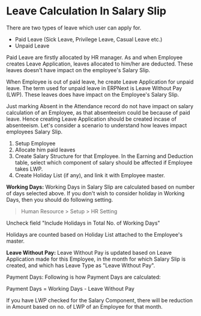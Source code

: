# Leave Calculation In Salary Slip

There are two types of leave which user can apply for.

* Paid Leave (Sick Leave, Privilege Leave, Casual Leave etc.)
* Unpaid Leave

Paid Leave are firstly allocated by HR manager. As and when Employee creates Leave Application, leaves allocated to him/her are deducted. These leaves doesn't have impact on the employee's Salary Slip.

When Employee is out of paid leave, he create Leave Application for unpaid leave. The term used for unpaid leave in ERPNext is Leave Without Pay (LWP). These leaves does have impact on the Employee's Salary Slip.

<div class="well">Just marking Absent in the Attendance record do not have impact on salary calculation of an Employee, as that absenteeism could be because of paid leave. Hence creating Leave Application should be created incase of absenteeism. Let's consider a scenario to understand how leaves impact employees Salary Slip.

1. Setup Employee
1. Allocate him paid leaves
1. Create Salary Structure for that Employee. In the Earning and Deduction table, select which component of salary should be affected if Employee takes LWP.
1. Create Holiday List (if any), and link it with Employee master.

**Working Days:** Working Days in Salary Slip are calculated based on number of days selected above. If you don't wish to consider holiday in Working Days, then you should do following setting.

> Human Resource > Setup > HR Setting

Uncheck field "Include Holidays in Total No. of Working Days"

Holidays are counted based on Holiday List attached to the Employee's master.

**Leave Without Pay:** Leave Without Pay is updated based on Leave Application made for this Employee, in the month for which Salary Slip is created, and which has Leave Type as "Leave Without Pay".

Payment Days: Following is how Payment Days are calculated:

Payment Days = Working Days - Leave Without Pay

If you have LWP checked for the Salary Component, there will be reduction in Amount based on no. of LWP of an Employee for that month.